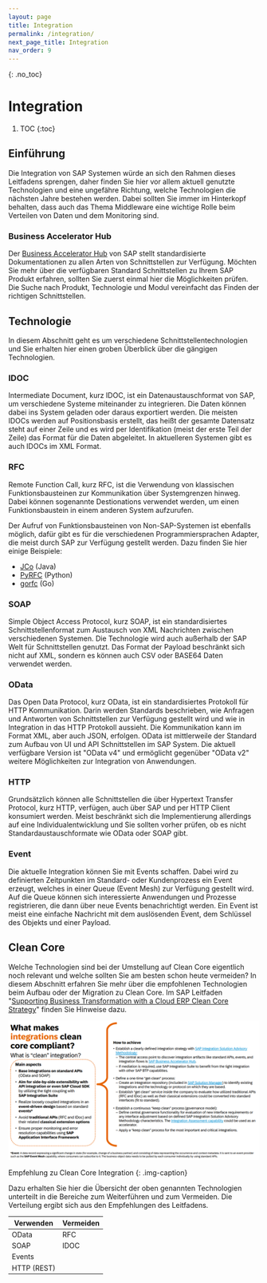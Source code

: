 ```yaml
---
layout: page
title: Integration
permalink: /integration/
next_page_title: Integration
nav_order: 9
---
```


{: .no_toc}
# Integration

1. TOC
{:toc}

## Einführung
Die Integration von SAP Systemen würde an sich den Rahmen dieses Leitfadens sprengen, daher finden Sie hier vor allem aktuell genutzte Technologien und eine ungefähre Richtung, welche Technologien die nächsten Jahre bestehen werden. Dabei sollten Sie immer im Hinterkopf behalten, dass auch das Thema Middleware eine wichtige Rolle beim Verteilen von Daten und dem Monitoring sind.

### Business Accelerator Hub
Der [Business Accelerator Hub](https://api.sap.com/) von SAP stellt standardisierte Dokumentationen zu allen Arten von Schnittstellen zur Verfügung. Möchten Sie mehr über die verfügbaren Standard Schnittstellen zu Ihrem SAP Produkt erfahren, sollten Sie zuerst einmal hier die Möglichkeiten prüfen. Die Suche nach Produkt, Technologie und Modul vereinfacht das Finden der richtigen Schnittstellen.


## Technologie
In diesem Abschnitt geht es um verschiedene Schnittstellentechnologien und Sie erhalten hier einen groben Überblick über die gängigen Technologien.

### IDOC

Intermediate Document, kurz IDOC, ist ein Datenaustauschformat von SAP, um verschiedene Systeme miteinander zu integrieren. Die Daten können dabei ins System geladen oder daraus exportiert werden. Die meisten IDOCs werden auf Positionsbasis erstellt, das heißt der gesamte Datensatz steht auf einer Zeile und es wird per Identifikation (meist der erste Teil der Zeile) das Format für die Daten abgeleitet. In aktuelleren Systemen gibt es auch IDOCs im XML Format.

### RFC
Remote Function Call, kurz RFC, ist die Verwendung von klassischen Funktionsbausteinen zur Kommunikation über Systemgrenzen hinweg. Dabei können sogenannte Destionations verwendet werden, um einen Funktionsbaustein in einem anderen System aufzurufen.

Der Aufruf von Funktionsbausteinen von Non-SAP-Systemen ist ebenfalls möglich, dafür gibt es für die verschiedenen Programmiersprachen Adapter, die meist durch SAP zur Verfügung gestellt werden. Dazu finden Sie hier einige Beispiele:

- [JCo](https://support.sap.com/en/product/connectors/jco.html) (Java)
- [PyRFC](https://github.com/SAP-archive/PyRFC) (Python)
- [gorfc](https://github.com/SAP-archive/gorfc) (Go)

### SOAP
Simple Object Access Protocol, kurz SOAP, ist ein standardisiertes Schnittstellenformat zum Austausch von XML Nachrichten zwischen verschiedenen Systemen. Die Technologie wird auch außerhalb der SAP Welt für Schnittstellen genutzt. Das Format der Payload beschränkt sich nicht auf XML, sondern es können auch CSV oder BASE64 Daten verwendet werden.

### OData
Das Open Data Protocol, kurz OData, ist ein standardisiertes Protokoll für HTTP Kommunikation. Darin werden Standards beschrieben, wie Anfragen und Antworten von Schnittstellen zur Verfügung gestellt wird und wie in Integration in das HTTP Protokoll aussieht. Die Kommunikation kann im Format XML, aber auch JSON, erfolgen. OData ist mittlerweile der Standard zum Aufbau von UI und API Schnittstellen im SAP System. Die aktuell verfügbare Version ist "OData v4" und ermöglicht gegenüber "OData v2" weitere Möglichkeiten zur Integration von Anwendungen.

### HTTP
Grundsätzlich können alle Schnittstellen die über Hypertext Transfer Protocol, kurz HTTP, verfügen, auch über SAP und per HTTP Client konsumiert werden. Meist beschränkt sich die Implementierung allerdings auf eine Individualentwicklung und Sie sollten vorher prüfen, ob es nicht Standardaustauschformate wie OData oder SOAP gibt.

### Event
Die aktuelle Integration können Sie mit Events schaffen. Dabei wird zu definierten Zeitpunkten im Standard- oder Kundenprozess ein Event erzeugt, welches in einer Queue (Event Mesh) zur Verfügung gestellt wird. Auf die Queue können sich interessierte Anwendungen und Prozesse registrieren, die dann über neue Events benachrichtigt werden. Ein Event ist meist eine einfache Nachricht mit dem auslösenden Event, dem Schlüssel des Objekts und einer Payload.

## Clean Core
Welche Technologien sind bei der Umstellung auf Clean Core eigentlich noch relevant und welche sollten Sie am besten schon heute vermeiden? In diesem Abschnitt erfahren Sie mehr über die empfohlenen Technologien beim Aufbau oder der Migration zu Clean Core. Im SAP Leitfaden "[Supporting Business Transformation with a Cloud ERP Clean Core Strategy](https://www.sap.com/germany/index.html)" finden Sie Hinweise dazu.

![Clean Integration](./img/image-01.png)

Empfehlung zu Clean Core Integration
{: .img-caption}

Dazu erhalten Sie hier die Übersicht der oben genannten Technologien unterteilt in die Bereiche zum Weiterführen und zum Vermeiden. Die Verteilung ergibt sich aus den Empfehlungen des Leitfadens.

| Verwenden  | Vermeiden |
|------------|-----------|
| OData      | RFC       |
| SOAP       | IDOC      |
| Events     |           |
| HTTP (REST)|           |